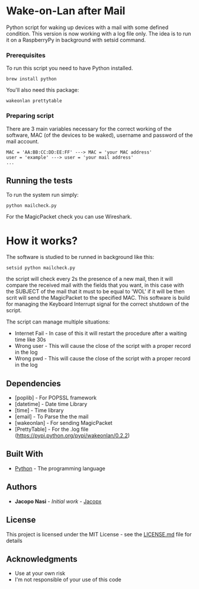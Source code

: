 # Wake-on-Lan after Mail

Python script for waking up devices with a mail with some defined condition.
This version is now working with a log file only. The idea is to run it on a RaspberryPy in background with setsid command.

### Prerequisites

To run this script you need to have Python installed.

```
brew install python
```
You'll also need this package:
```
wakeonlan prettytable
```

### Preparing script

There are 3 main variables necessary for the correct working of the software, MAC (of the devices to be waked), username and password of the mail account.
```
MAC = 'AA:BB:CC:DD:EE:FF' ---> MAC = 'your MAC address'
user = 'example' ---> user = 'your mail address'
...
```

## Running the tests

To run the system run simply:
```
python mailcheck.py
```
For the MagicPacket check you can use Wireshark.

# How it works?

The software is studied to be runned in background like this:

```
setsid python mailcheck.py
```
the script will check every 2s the presence of a new mail, then it will compare the received mail with the fields that you want, in this case with the SUBJECT of the mail that it must to be equal to 'WOL' if it will be then scrit will send the MagicPacket to the specified MAC.
This software is build for managing the Keyboard Interrupt signal for the correct shutdown of the script.

The script can manage multiple situations:
* Internet Fail - In case of this it will restart the procedure after a waiting time like 30s
* Wrong user - This will cause the close of the script with a proper record in the log
* Wrong pwd - This will cause the close of the script with a proper record in the log

## Dependencies

* [poplib] - For POPSSL framework
* [datetime] - Date time Library
* [time] - Time library
* [email] - To Parse the the mail
* [wakeonlan] - For sending MagicPacket
* [PrettyTable] - For the .log file
(https://pypi.python.org/pypi/wakeonlan/0.2.2)


## Built With

* [Python](http://pythoncentral.io) - The programming language

## Authors

* **Jacopo Nasi** - *Initial work* - [Jacopx](https://github.com/Jacopx)

## License

This project is licensed under the MIT License - see the [LICENSE.md](LICENSE.md) file for details

## Acknowledgments

* Use at your own risk
* I'm not responsible of your use of this code
